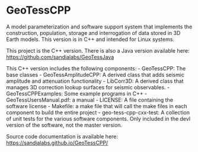 # GeoTessCPP
A model parameterization and software support system that implements the construction, population, storage and interrogation of data stored in 3D Earth models. This version is in C++ and intended for Linux systems.

This project is the C++ version.  There is also a Java version available here:
https://github.com/sandialabs/GeoTessJava

This C++ version includes the following components:
	- GeoTessCPP: The base classes
	- GeoTessAmplitudeCPP: A derived class that adds seismic amplitude and attenuation functionality
	- LibCorr3D: A derived class that manages 3D correction lookup surfaces for seismic observables.
	- GeoTessCPPExamples: Some example programs in C++
	- GeoTessUsersManual.pdf: a manual
	- LICENSE: A file containing the software license
	- Makefile: a make file that will call the make files in each component to build the entire 
	     project
	- geo-tess-cpp-cxx-test: A collection of unit tests for the various software components.
	     Only included in the devl version of the software, not the master version.

Source code documentation is available here: https://sandialabs.github.io/GeoTessCPP/
